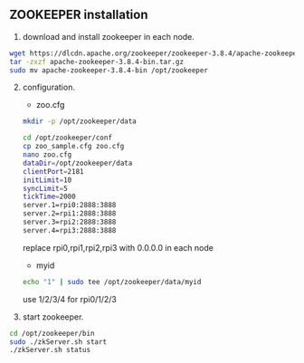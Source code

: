 ## ZOOKEEPER installation
1. download and install zookeeper in each node.
~~~bash
wget https://dlcdn.apache.org/zookeeper/zookeeper-3.8.4/apache-zookeeper-3.8.4-bin.tar.gz
tar -zxzf apache-zookeeper-3.8.4-bin.tar.gz
sudo mv apache-zookeeper-3.8.4-bin /opt/zookeeper
~~~

2. configuration.
    - zoo.cfg
    ~~~bash
    mkdir -p /opt/zookeeper/data
    
    cd /opt/zookeeper/conf
    cp zoo_sample.cfg zoo.cfg
    nano zoo.cfg
    dataDir=/opt/zookeeper/data
    clientPort=2181
    initLimit=10
    syncLimit=5
    tickTime=2000
    server.1=rpi0:2888:3888
    server.2=rpi1:2888:3888
    server.3=rpi2:2888:3888
    server.4=rpi3:2888:3888
    ~~~
    replace rpi0,rpi1,rpi2,rpi3 with 0.0.0.0 in each node

    - myid
    ~~~bash
    echo "1" | sudo tee /opt/zookeeper/data/myid  
    ~~~
    use 1/2/3/4 for rpi0/1/2/3 

3. start zookeeper.
~~~bash
cd /opt/zookeeper/bin
sudo ./zkServer.sh start
./zkServer.sh status
~~~
